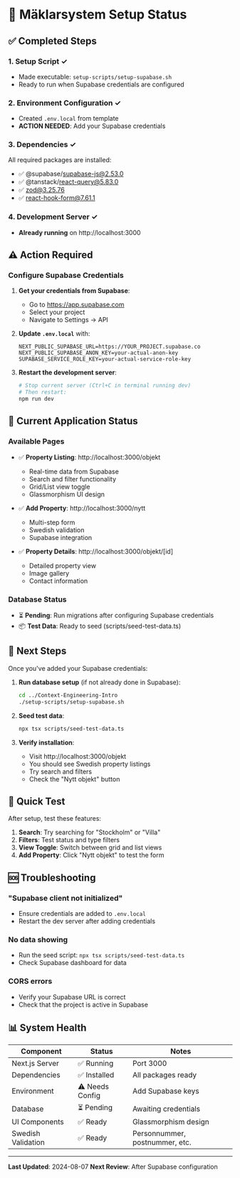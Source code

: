 # 🚀 Mäklarsystem Setup Status

## ✅ Completed Steps

### 1. **Setup Script** ✓
- Made executable: `setup-scripts/setup-supabase.sh`
- Ready to run when Supabase credentials are configured

### 2. **Environment Configuration** ✓
- Created `.env.local` from template
- **ACTION NEEDED**: Add your Supabase credentials

### 3. **Dependencies** ✓
All required packages are installed:
- ✅ @supabase/supabase-js@2.53.0
- ✅ @tanstack/react-query@5.83.0
- ✅ zod@3.25.76
- ✅ react-hook-form@7.61.1

### 4. **Development Server** ✓
- **Already running** on http://localhost:3000

## ⚠️ Action Required

### Configure Supabase Credentials

1. **Get your credentials from Supabase**:
   - Go to https://app.supabase.com
   - Select your project
   - Navigate to Settings → API
   
2. **Update `.env.local`** with:
   ```env
   NEXT_PUBLIC_SUPABASE_URL=https://YOUR_PROJECT.supabase.co
   NEXT_PUBLIC_SUPABASE_ANON_KEY=your-actual-anon-key
   SUPABASE_SERVICE_ROLE_KEY=your-actual-service-role-key
   ```

3. **Restart the development server**:
   ```bash
   # Stop current server (Ctrl+C in terminal running dev)
   # Then restart:
   npm run dev
   ```

## 📍 Current Application Status

### Available Pages
- ✅ **Property Listing**: http://localhost:3000/objekt
  - Real-time data from Supabase
  - Search and filter functionality
  - Grid/List view toggle
  - Glassmorphism UI design

- ✅ **Add Property**: http://localhost:3000/nytt
  - Multi-step form
  - Swedish validation
  - Supabase integration

- ✅ **Property Details**: http://localhost:3000/objekt/[id]
  - Detailed property view
  - Image gallery
  - Contact information

### Database Status
- ⏳ **Pending**: Run migrations after configuring Supabase credentials
- 📦 **Test Data**: Ready to seed (scripts/seed-test-data.ts)

## 🔄 Next Steps

Once you've added your Supabase credentials:

1. **Run database setup** (if not already done in Supabase):
   ```bash
   cd ../Context-Engineering-Intro
   ./setup-scripts/setup-supabase.sh
   ```

2. **Seed test data**:
   ```bash
   npx tsx scripts/seed-test-data.ts
   ```

3. **Verify installation**:
   - Visit http://localhost:3000/objekt
   - You should see Swedish property listings
   - Try search and filters
   - Check the "Nytt objekt" button

## 🎯 Quick Test

After setup, test these features:
1. **Search**: Try searching for "Stockholm" or "Villa"
2. **Filters**: Test status and type filters
3. **View Toggle**: Switch between grid and list views
4. **Add Property**: Click "Nytt objekt" to test the form

## 🆘 Troubleshooting

### "Supabase client not initialized"
- Ensure credentials are added to `.env.local`
- Restart the dev server after adding credentials

### No data showing
- Run the seed script: `npx tsx scripts/seed-test-data.ts`
- Check Supabase dashboard for data

### CORS errors
- Verify your Supabase URL is correct
- Check that the project is active in Supabase

## 📊 System Health

| Component | Status | Notes |
|-----------|--------|-------|
| Next.js Server | ✅ Running | Port 3000 |
| Dependencies | ✅ Installed | All packages ready |
| Environment | ⚠️ Needs Config | Add Supabase keys |
| Database | ⏳ Pending | Awaiting credentials |
| UI Components | ✅ Ready | Glassmorphism design |
| Swedish Validation | ✅ Ready | Personnummer, postnummer, etc. |

---

**Last Updated**: 2024-08-07
**Next Review**: After Supabase configuration
